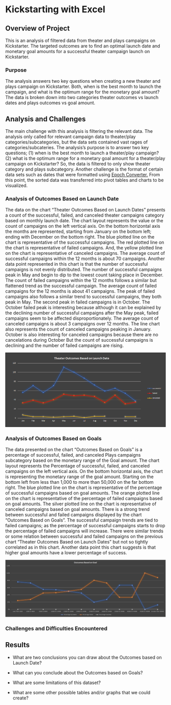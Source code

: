 # Kickstarting with Excel

## Overview of Project

This is an analysis of filtered data from theater and plays campaigns on Kickstarter. The targeted outcomes are to find an optimal launch date and monetary goal amounts for a successful theater campaign launch on Kickstarter.

### Purpose

The analysis answers two key questions when creating a new theater and plays campaign on Kickstarter. Both, when is the best month to launch the campaign, and what is the optimum range for the monetary goal amount? The data is broken down into two categories theater outcomes vs launch dates and plays outcomes vs goal amount. 

## Analysis and Challenges

The main challenge with this analysis is filtering the relevant data. The analysis only called for relevant campaign data to theater/play categories/subcategories, but the data sets contained vast rages of categories/subcateries. The analysis’s purpose is to answer two key questions; (1) when is the best month to launch a theater/play campaign? (2) what is the optimum range for a monetary goal amount for a theater/play campaign on Kickstarter? So, the data is filtered to only show theater category and plays subcategory. Another challenge is the format of certain data sets such as dates that were formatted using [Epoch Converter.](https://www.epochconverter.com/)
From this point, the sorted data was transferred into pivot tables and charts to be visualized.

### Analysis of Outcomes Based on Launch Date

The data on the chart “Theater Outcomes Based on Launch Dates” presents a count of the successful, failed, and canceled theater campaigns category based on monthly launch date. The chart layout represents the value or the count of campaigns on the left vertical axis. On the bottom horizontal axis the months are represented, starting from January on the bottom left; ending with December on the bottom right. The blue plotted line on the chart is representative of the successful campaigns. The red plotted line on the chart is representative of failed campaigns. And, the yellow plotted line on the chart is representative of canceled campaigns. The average count of successful campaigns within the 12 months is about 70 campaigns. Another data point represented in this chart is that the number of successful campaigns is not evenly distributed. The number of successful campaigns peak in May and begin to dip to the lowest count taking place in December. The count of failed campaigns within the 12 months follows a similar but flattened trend as the successful campaign. The average count of failed campaigns for the 12 months is about 41 campaigns. The peak of failed campaigns also follows a similar trend to successful campaigns, they both peak in May. The second peak in failed campaigns is in October. The October failed peak is interesting because although it can be explained by the declining number of successful campaigns after the May peak, failed campaigns seem to be affected disproportionately. The average count of canceled campaigns is about 3 campaigns over 12 months. The line chart also represents the count of canceled campaigns peaking in January. October is also interesting for canceled campaigns because there are no cancelations during October But the count of successful campaigns is declining and the number of failed campaigns are rising.

![Theater_Outcomes_vs_Launch.png](resources/Theater_Outcomes_vs_Launch.png)

### Analysis of Outcomes Based on Goals

The data presented on the chart “Outcomes Based on Goals” is a percentage of successful, failed, and canceled Plays campaigns subcategory based on the monetary range of the Goal amount. The chart layout represents the Percentage of successful, failed, and canceled campaigns on the left vertical axis. On the bottom horizontal axis, the chart is representing the monetary range of the goal amount. Starting on the bottom left from less than 1,000 to more than 50,000 on the far bottom right. The blue plotted line on the chart is representative of the percentage of successful campaigns based on goal amounts. The orange plotted line on the chart is representative of the percentage of failed campaigns based on goal amounts. The silver plotted line on the chart is representative of canceled campaigns based on goal amounts. There is a strong trend between successful and failed campaigns displayed by the chart “Outcomes Based on Goals”. The successful campaign trends are tied to failed campaigns; as the percentage of successful campaigns starts to drop the percentage of failed campaigns will increase. There were similar trends or some relation between successful and failed campaigns on the previous chart “Theater Outcomes Based on Launch Dates” but not so tightly correlated as in this chart. Another data point this chart suggests is that higher goal amounts have a lower percentage of success.  

![Outcomes_vs_Goals.png](resources/Outcomes_vs_Goals.png)

### Challenges and Difficulties Encountered

## Results

- What are two conclusions you can draw about the Outcomes based on Launch Date?

- What can you conclude about the Outcomes based on Goals?

- What are some limitations of this dataset?

- What are some other possible tables and/or graphs that we could create?
